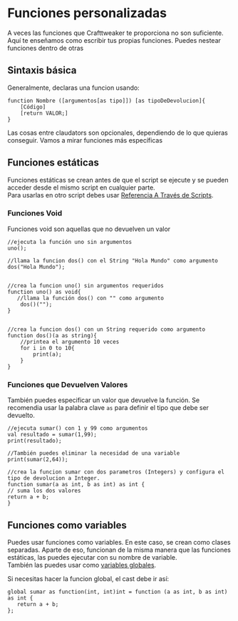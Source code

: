 # Funciones personalizadas

A veces las funciones que Crafttweaker te proporciona no son suficiente. Aquí te enseñamos como escribir tus propias funciones. Puedes nestear funciones dentro de otras

## Sintaxis básica

Generalmente, declaras una funcion usando:

```zenscript
function Nombre ([argumentos[as tipo]]) [as tipoDeDevolucion]{
    [Código]
    [return VALOR;]
}
```

Las cosas entre claudators son opcionales, dependiendo de lo que quieras conseguir. Vamos a mirar funciones más específicas

## Funciones estáticas

Funciones estáticas se crean antes de que el script se ejecute y se pueden acceder desde el mismo script en cualquier parte.</br> Para usarlas en otro script debes usar [Referencia A Través de Scripts](/AdvancedFunctions/Cross-Script_Reference).

### Funciones Void

Funciones void son aquellas que no devuelven un valor

```zenscript
//ejecuta la función uno sin argumentos
uno();

//llama la funcion dos() con el String "Hola Mundo" como argumento
dos("Hola Mundo");


//crea la funcion uno() sin argumentos requeridos
function uno() as void{
   //llama la función dos() con "" como argumento
    dos()("");
}


//crea la funcion dos() con un String requerido como argumento
function dos()(a as string){
    //printea el argumento 10 veces
    for i in 0 to 10{
        print(a);
    }
}
```

### Funciones que Devuelven Valores

También puedes especificar un valor que devuelve la función. Se recomendia usar la palabra clave `as` para definir el tipo que debe ser devuelto.

```zenscript
//ejecuta sumar() con 1 y 99 como argumentos
val resultado = sumar(1,99);
print(resultado);

//También puedes eliminar la necesidad de una variable
print(sumar(2,64));

//crea la funcion sumar con dos parametros (Integers) y configura el tipo de devolucion a Integer.
function sumar(a as int, b as int) as int {
// suma los dos valores
return a + b;
} 
```

## Funciones como variables

Puedes usar funciones como variables. En este caso, se crean como clases separadas. Aparte de eso, funcionan de la misma manera que las funciones estáticas, las puedes ejecutar con su nombre de variable.</br> También las puedes usar como [variables globales](/AdvancedFunctions/Global_Static_Variables/). 

Si necesitas hacer la funcion global, el cast debe ir así:

    global sumar as function(int, int)int = function (a as int, b as int) as int {
       return a + b;
    };